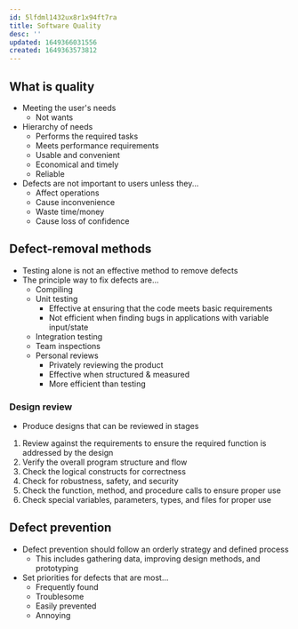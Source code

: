 ```yaml
---
id: 5lfdml1432ux8r1x94ft7ra
title: Software Quality
desc: ''
updated: 1649366031556
created: 1649363573812
---
```


## What is quality

- Meeting the user's needs
    - Not wants
- Hierarchy of needs
    - Performs the required tasks
    - Meets performance requirements
    - Usable and convenient
    - Economical and timely
    - Reliable
- Defects are not important to users unless they...
    - Affect operations
    - Cause inconvenience
    - Waste time/money
    - Cause loss of confidence

## Defect-removal methods

- Testing alone is not an effective method to remove defects
- The principle way to fix defects are...
    - Compiling
    - Unit testing
        - Effective at ensuring that the code meets basic requirements
        - Not efficient when finding bugs in applications with variable input/state
    - Integration testing
    - Team inspections
    - Personal reviews
        - Privately reviewing the product
        - Effective when structured & measured
        - More efficient than testing

### Design review

- Produce designs that can be reviewed in stages
1. Review against the requirements to ensure the required function is addressed by the design
2. Verify the overall program structure and flow
3. Check the logical constructs for correctness
4. Check for robustness, safety, and security
5. Check the function, method, and procedure calls to ensure proper use
6. Check special variables, parameters, types, and files for proper use

## Defect prevention

- Defect prevention should follow an orderly strategy and defined process
    - This includes gathering data, improving design methods, and prototyping
- Set priorities for defects that are most...
    - Frequently found
    - Troublesome
    - Easily prevented
    - Annoying